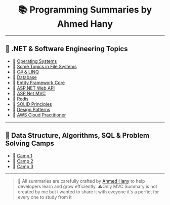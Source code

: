 <h1 align="center">📚 Programming Summaries by Ahmed Hany</h1>

---

## 📘 .NET & Software Engineering Topics

- 🔹 [Operating Systems](OS__Full.pdf)
- 🔹 [Some Topics in File Systems](_Intelligent_Storage_System&FC&RAID.pdf)
- 🔹 [C# & LINQ](DotNet_Development.pdf)
- 🔹 [Database](DB.pdf)
- 🔹 [Entity Framework Core](Entity_Framework_Core.pdf)
- 🔹 [ASP.NET Web API](_ASP.net_web_api.pdf)
- 🔹 [ASP.Net MVC](ASP.Net%20MVC.pdf)
- 🔹 [Redis](_Redis.pdf)
- 🔹 [SOLID Principles](Solids.pdf)
- 🔹 [Design Patterns](_Design_Patterns_.pdf)
- 🔹 [AWS Cloud Practitioner](AWS_Cloud_Practitioner.pdf)

---

## 🧮 Data Structure, Algorithms, SQL & Problem Solving Camps

- 🔹 [Camp 1](_Camp1.pdf)
- 🔹 [Camp 2](_Camp2.pdf)
- 🔹 [Camp 3](_Camp3.pdf)

---

> 🎯 All summaries are carefully crafted by [Ahmed Hany](https://github.com/AhmedHany140) to help developers learn and grow efficiently.
> ⚠️Only MVC Summary is not created by me but i wanted to share it with eveyone  it's a perfict for every one to study from it 
